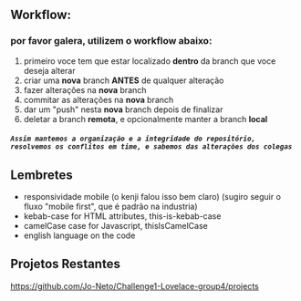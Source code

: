 ## Workflow:
### por favor galera, utilizem o workflow abaixo:
1. primeiro voce tem que estar localizado **dentro** da branch que voce deseja alterar
2. criar uma **nova** branch **ANTES** de qualquer alteração
3. fazer alterações na **nova** branch
4. commitar as alterações na **nova** branch
5. dar um "push" nesta **nova** branch depois de finalizar
6. deletar a branch **remota**, e opcionalmente manter a branch **local**
##### `Assim mantemos a organização e a integridade do repositório, resolvemos os conflitos em time, e sabemos das alterações dos colegas`
## Lembretes
* responsividade mobile (o kenji falou isso bem claro) (sugiro seguir o fluxo "mobile first", que é padrão na industria)
* kebab-case for HTML attributes, this-is-kebab-case
* camelCase case for Javascript, thisIsCamelCase
* english language on the code

## Projetos Restantes
https://github.com/Jo-Neto/Challenge1-Lovelace-group4/projects